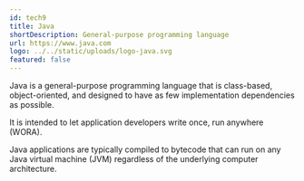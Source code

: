 ```yaml
---
id: tech9
title: Java
shortDescription: General-purpose programming language 
url: https://www.java.com
logo: ../../static/uploads/logo-java.svg
featured: false
---
```

Java is a general-purpose programming language that is class-based, object-oriented,
and designed to have as few implementation dependencies as possible.

It is intended to let application developers write once, run anywhere (WORA).

Java applications are typically compiled to bytecode that can run on any Java virtual machine (JVM)
regardless of the underlying computer architecture.